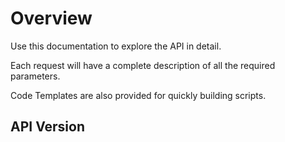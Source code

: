 
# Overview

Use this documentation to explore the API in detail.

Each request will have a complete description of all the required parameters. 

Code Templates are also provided for quickly building scripts.

## API Version





